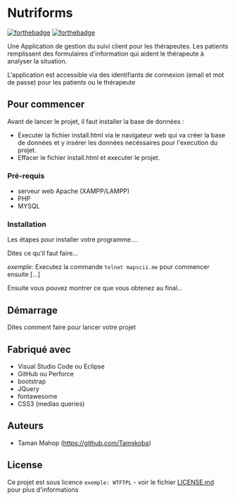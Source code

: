 # Nutriforms
[![forthebadge](http://forthebadge.com/images/badges/built-with-love.svg)](http://forthebadge.com)  [![forthebadge](http://forthebadge.com/images/badges/powered-by-electricity.svg)](http://forthebadge.com)

Une Application de gestion du suivi client pour les thérapeutes. Les patients remplissent des formulaires d'information qui aident le thérapeute à analyser la situation. 

L'application est accessible via des identifiants de connexion (email et mot de passe) pour les patients ou le thérapeute

## Pour commencer

Avant de lancer le projet, il faut installer la base de données :
 - Executer la fichier install.html via le navigateur web qui va créer la base de données et y insérer les données necéssaires pour l'execution du projet.
 - Effacer le fichier install.html et executer le projet.

### Pré-requis

- serveur web Apache (XAMPP/LAMPP)
- PHP
- MYSQL 

### Installation

Les étapes pour installer votre programme....

Dites ce qu'il faut faire...

_exemple_: Executez la commande ``telnet mapscii.me`` pour commencer ensuite [...]


Ensuite vous pouvez montrer ce que vous obtenez au final...

## Démarrage

Dites comment faire pour lancer votre projet

## Fabriqué avec

- Visual Studio Code ou Eclipse
- GitHub ou Perforce
- bootstrap
- JQuery
- fontawesome
- CSS3 (medias queries)


## Auteurs

* Taman Mahop (https://github.com/Tamskoba)

## License

Ce projet est sous licence ``exemple: WTFTPL`` - voir le fichier [LICENSE.md](LICENSE.md) pour plus d'informations

